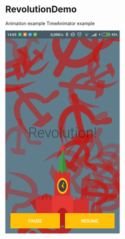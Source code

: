# RevolutionDemo
Animation example
TimeAnimator example

<img alt="revolution view" src="/art/capture_revolution.png" />
